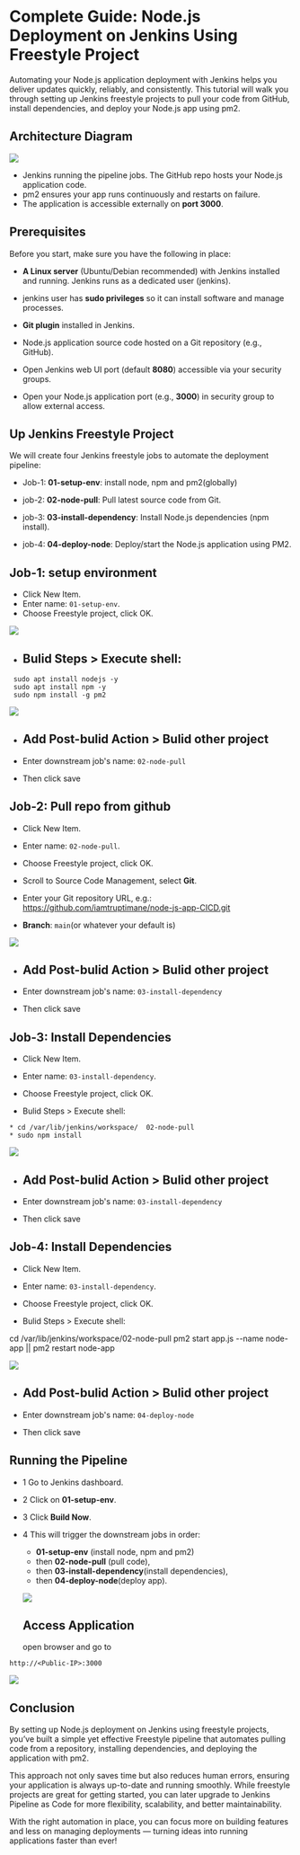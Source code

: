 # Complete Guide: Node.js Deployment on Jenkins Using Freestyle Project

Automating your Node.js application deployment with Jenkins helps you deliver updates quickly, reliably, and consistently. This tutorial will walk you through setting up Jenkins freestyle projects to pull your code from GitHub, install dependencies, and deploy your Node.js app using pm2.

## Architecture Diagram

![](./img/node1.png)

* Jenkins running the pipeline jobs. The GitHub repo hosts your Node.js application code.
* pm2 ensures your app runs continuously and restarts on failure.
* The application is accessible externally on **port 3000**.

## Prerequisites
Before you start, make sure you have the following in place:

* **A Linux server** (Ubuntu/Debian recommended) with Jenkins installed and running. Jenkins runs as a dedicated user (jenkins).

* jenkins user has **sudo privileges** so it can install software and manage processes.

* **Git plugin** installed in Jenkins.

* Node.js application source code hosted on a Git repository (e.g., GitHub).

* Open Jenkins web UI port (default **8080**) accessible via your security groups.

* Open your Node.js application port (e.g., **3000**) in security group to allow external access.


## Up Jenkins Freestyle Project
We will create four Jenkins freestyle jobs to automate the deployment pipeline:

* Job-1: **01-setup-env**: install node, npm and pm2(globally)

* job-2: **02-node-pull**: Pull latest source code from Git.

* job-3: **03-install-dependency**: Install Node.js dependencies (npm install).

* job-4: **04-deploy-node**: Deploy/start the Node.js application using PM2.

## Job-1: setup environment
* Click New Item.
* Enter name: `01-setup-env`.
* Choose Freestyle project, click OK.

![](./img/p1.png)

* ## Bulid Steps > Execute shell:
```
 sudo apt install nodejs -y
 sudo apt install npm -y
 sudo npm install -g pm2
```
![](./img/pp1.png)

* ## Add Post-bulid Action > Bulid other project

* Enter downstream job's name: `02-node-pull`

* Then click save

## Job-2: Pull repo from github
* Click New Item.

* Enter name: `02-node-pull`.

* Choose Freestyle project, click OK.

* Scroll to Source Code Management, select **Git**.

* Enter your Git repository URL, e.g.: https://github.com/iamtruptimane/node-js-app-CICD.git

* **Branch**: `main`(or whatever your default is)

![](./img/p4.png)

* ## Add Post-bulid Action > Bulid other project

* Enter downstream job's name: `03-install-dependency`

* Then click save

## Job-3: Install Dependencies
* Click New Item.

* Enter name: `03-install-dependency`.

* Choose Freestyle project, click OK.

* Bulid Steps > Execute shell:
```
* cd /var/lib/jenkins/workspace/  02-node-pull
* sudo npm install
```
![](./img/p5.png)

* ## Add Post-bulid Action > Bulid other project

* Enter downstream job's name: `03-install-dependency`
* Then click save

## Job-4: Install Dependencies
* Click New Item.

* Enter name: `03-install-dependency`.

* Choose Freestyle project, click OK.

* Bulid Steps > Execute shell:

 cd /var/lib/jenkins/workspace/02-node-pull
 pm2 start app.js --name node-app || pm2 restart node-app

![](./img/p6.png)
* ## Add Post-bulid Action > Bulid other project

* Enter downstream job's name: `04-deploy-node`

* Then click save

## Running the Pipeline
* 1 Go to Jenkins dashboard.
* 2 Click on **01-setup-env**.
* 3 Click **Build Now**.
* 4 This will trigger the downstream jobs in order:
   * **01-setup-env** (install node, npm and  pm2)
   * then **02-node-pull** (pull code),
   *  then **03-install-dependency**(install dependencies),
   * then **04-deploy-node**(deploy app).

   ![](./img/p77.png)

   ## Access Application
   open browser and go to
```
http://<Public-IP>:3000
```
![](./img/p8.png)

## Conclusion
By setting up Node.js deployment on Jenkins using freestyle projects, you’ve built a simple yet effective Freestyle pipeline that automates pulling code from a repository, installing dependencies, and deploying the application with pm2.

This approach not only saves time but also reduces human errors, ensuring your application is always up-to-date and running smoothly. While freestyle projects are great for getting started, you can later upgrade to Jenkins Pipeline as Code for more flexibility, scalability, and better maintainability.

With the right automation in place, you can focus more on building features and less on managing deployments — turning ideas into running applications faster than ever!




























